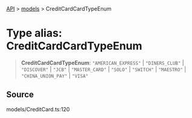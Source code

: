 [API](../../index.md) > [models](../index.md) > CreditCardCardTypeEnum

# Type alias: CreditCardCardTypeEnum

> **CreditCardCardTypeEnum**: `"AMERICAN_EXPRESS"` \| `"DINERS_CLUB"` \| `"DISCOVER"` \| `"JCB"` \| `"MASTER_CARD"` \| `"SOLO"` \| `"SWITCH"` \| `"MAESTRO"` \| `"CHINA_UNION_PAY"` \| `"VISA"`

## Source

models/CreditCard.ts:120
